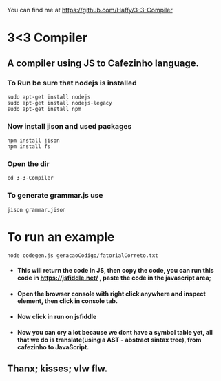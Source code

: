 You can find me at https://github.com/Haffy/3-3-Compiler
# 3<3  Compiler

## A compiler using JS to Cafezinho language.

### To Run be sure that nodejs is installed

    sudo apt-get install nodejs
    sudo apt-get install nodejs-legacy
    sudo apt-get install npm
### Now install jison and used packages
    npm install jison
    npm install fs
### Open the dir
    cd 3-3-Compiler
### To generate grammar.js use
    jison grammar.jison


# To run an example
    node codegen.js geracaoCodigo/fatorialCorreto.txt

* #### This will return the code in JS, then copy the code, you can run this code in https://jsfiddle.net/ , paste the code in the javascript area;
* #### Open the browser console with right click anywhere and inspect element, then click in console tab.
* #### Now click in run on jsfiddle
* #### Now you can cry a lot because we dont have a symbol table yet, all that we do is translate(using a AST - abstract sintax tree), from cafezinho to JavaScript.

## Thanx; kisses; vlw flw.

